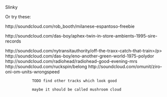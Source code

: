 
Slinky

Or try these:

<p class="url">http://soundcloud.com/rob_booth/milanese-espantoso-freebie</p>
			<p class="url">http://soundcloud.com/das-boy/aphex-twin-in-store-ambients-1995-sire-records</p>
			<p class="url">http://soundcloud.com/nytransitauthority/off-the-traxx-catch-that-train>/p>
				http://soundcloud.com/das-boy/eno-another-green-world-1975-polydor
				http://soundcloud.com/radiohead/radiohead-good-evening-mrs
				http://soundcloud.com/ruckspin/belong
				http://soundcloud.com/omunit/ziro-oni-om-units-wrongspeed

				TODO find other tracks which look good

				maybe it should be called mushroom cloud